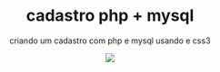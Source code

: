 <div align="center">
  <h1>cadastro php + mysql</h1>
  <p>criando um cadastro com php e mysql usando e  css3</p>
  <img src="https://github.com/user-attachments/assets/9e4dd02a-0e6c-4621-bb39-56f918fe5448">
</div>
